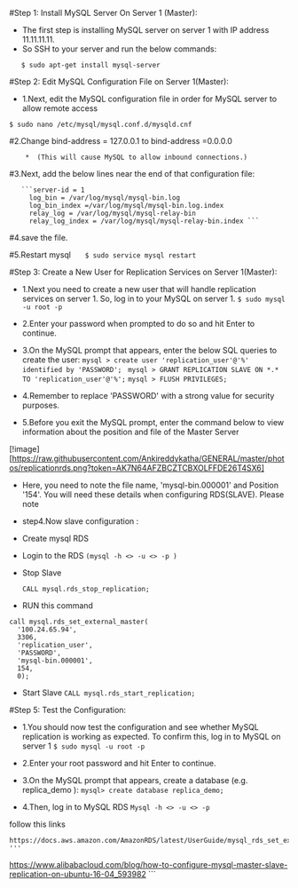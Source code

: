 #Step 1: Install MySQL Server On Server 1 (Master):
* The first step is installing MySQL server on server 1 with IP address 11.11.11.11. 
* So SSH to your server and run the below commands:
```$ sudo apt-get update
   $ sudo apt-get install mysql-server
```
#Step 2: Edit MySQL Configuration File on Server 1(Master):
* 1.Next, edit the MySQL configuration file in order for MySQL server to allow remote access

```$ sudo nano /etc/mysql/mysql.conf.d/mysqld.cnf```

#2.Change  bind-address = 127.0.0.1 to bind-address =0.0.0.0

        *  (This will cause MySQL to allow inbound connections.)

   
#3.Next, add the below lines near the end of that configuration file:
        
       ```server-id = 1
         log_bin = /var/log/mysql/mysql-bin.log
         log_bin_index =/var/log/mysql/mysql-bin.log.index
         relay_log = /var/log/mysql/mysql-relay-bin
         relay_log_index = /var/log/mysql/mysql-relay-bin.index ```
#4.save the file.

#5.Restart mysql
 ```    $ sudo service mysql restart ```  

#Step 3: Create a New User for Replication Services on Server 1(Master):
* 1.Next you need to create a new user that will handle replication services on server 1. So, log in to your MySQL on server 1.
 ``` $ sudo mysql -u root -p ```
* 2.Enter your password when prompted to do so and hit Enter to continue.
* 3.On the MySQL prompt that appears, enter the below SQL queries to create the user:
``` mysql > create user 'replication_user'@'%' identified by 'PASSWORD'; ```
``` mysql > GRANT REPLICATION SLAVE ON *.* TO 'replication_user'@'%';```
``` mysql > FLUSH PRIVILEGES; ```

* 4.Remember to replace 'PASSWORD' with a strong value for security purposes.
* 5.Before you exit the MySQL prompt, enter the command below to view information about the position and file of the Master Server


[!image][https://raw.githubusercontent.com/Ankireddykatha/GENERAL/master/photos/replicationrds.png?token=AK7N64AFZBCZTCBXOLFFDE26T4SX6]

   

* Here, you need to note the file name, 'mysql-bin.000001' and Position '154'. You will need these details when configuring RDS(SLAVE). Please note 


* step4.Now slave configuration :

 *  Create mysql RDS 

 *  Login to the RDS ```(mysql -h <> -u <> -p )```

 * Stop Slave

     ```CALL mysql.rds_stop_replication;``` 

*  RUN this command
  


```
call mysql.rds_set_external_master(
  '100.24.65.94',
  3306,
  'replication_user',
  'PASSWORD',
  'mysql-bin.000001',
  154,
  0);
```

* Start Slave
   ```CALL mysql.rds_start_replication;```

#Step 5: Test the Configuration:
* 1.You should now test the configuration and see whether MySQL replication is working as expected. To confirm this, log in to MySQL on server 1
     ```$ sudo mysql -u root -p```
* 2.Enter your root password and hit Enter to continue.
* 3.On the MySQL prompt that appears, create a database (e.g. replica_demo ):
      ```mysql> create database replica_demo;``` 

* 4.Then, log in to MySQL RDS
 ```Mysql -h <> -u <> -p```


follow this links

``` 
https://docs.aws.amazon.com/AmazonRDS/latest/UserGuide/mysql_rds_set_external_master.html
'''

```
https://www.alibabacloud.com/blog/how-to-configure-mysql-master-slave-replication-on-ubuntu-16-04_593982 ```
